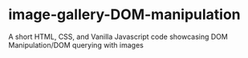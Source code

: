 # image-gallery-DOM-manipulation
A short HTML, CSS, and Vanilla Javascript code showcasing DOM Manipulation/DOM querying with images

